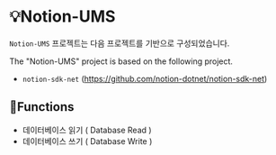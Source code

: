 # 💡Notion-UMS

`Notion-UMS` 프로젝트는 다음 프로젝트를 기반으로 구성되었습니다.

The "Notion-UMS" project is based on the following project.


- `notion-sdk-net` (https://github.com/notion-dotnet/notion-sdk-net)


## 📃Functions
- 데이터베이스 읽기 ( Database Read )
- 데이터베이스 쓰기 ( Database Write )